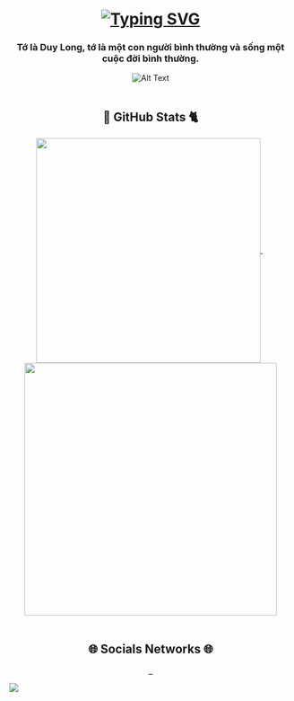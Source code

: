 <h1 align="center" width="25px">
        <a href="#"><img src="https://readme-typing-svg.herokuapp.com?font=Fira+Code&weight=500&size=25&pause=1000&color=55B4B0&width=435&lines=XAO+CH%C3%8CN+XIN+CH%C3%80O+%3E.%3C+" alt="Typing SVG" /></a>
</h1>
<h3 align="center">Tớ là Duy Long, tớ là một con người bình thường và sống một cuộc đời bình thường.</h3>
<div align="center">
        <img src="https://64.media.tumblr.com/14fb780c96522aafaf4a603e592da18f/e6e76c962a86b9ca-5a/s640x960/f3819527c9b314bd52517d39ec65ea6bdb2751a9.gif" alt="Alt Text">
</div>
<br>
<h2 align="center">  🐼 GitHub Stats 🐈</h2>
<div align="center">
 &nbsp;
        <a href="#">
                <img width="400" align="center" src="https://github-readme-stats.vercel.app/api/top-langs/?username=Longkovuichutnao&&layout=compact&theme=react&border_color=61dafb&hide_border=true"
                alt="">
        </a>
        &nbsp;
        &nbsp;
        <a href="#">
                <img width="450" align="center" src="https://github-readme-stats.vercel.app/api?username=Longkovuichutnao&show_icons=true&theme=tokyonight"
                alt="">
        </a>
</div>
<br>
<h2 align="center">🌐 Socials Networks 🌐</h2>
<p align="center">
        <a href="https://www.facebook.com/longkvui" target="_blank">
                <img src="https://img.shields.io/badge/Facebook-1877F2?style=for-the-badge&logo=facebook&logoColor=white" alt="">
        </a>
        <a href="mailto:tranlong280403@gmail.com" target="_blank">
                <img src="https://img.shields.io/badge/Gmail-D14836?style=for-the-badge&logo=gmail&logoColor=white" alt="">
        </a>
        <a href="https://www.instagram.com/lwng284/" target="_blank">
                <img src="https://img.shields.io/badge/Instagram-E4405F?style=for-the-badge&logo=instagram&logoColor=white"alt="">
        </a>
</p>
<img src="https://visitcount.itsvg.in/api?id=Longkovuichutnao&color=0">
    
